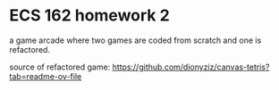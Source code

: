# ECS 162 homework 2
a game arcade where two games are coded from scratch and one is refactored.

source of refactored game: https://github.com/dionyziz/canvas-tetris?tab=readme-ov-file
